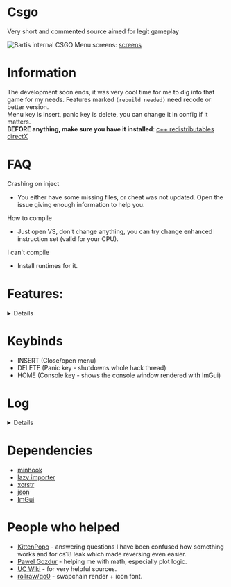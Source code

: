 # Csgo
Very short and commented source aimed for legit gameplay

![Bartis internal CSGO](https://user-images.githubusercontent.com/69613796/166804234-76aa01ff-36a8-4688-ad6a-b3b517413eb1.png)
Menu screens: [screens](https://imgur.com/a/FiTtSOT)

# Information
The development soon ends, it was very cool time for me to dig into that game for my needs. Features marked ``(rebuild needed)`` need recode or better version.
<br />
Menu key is insert, panic key is delete, you can change it in config if it matters.
<br />
**BEFORE anything, make sure you have it installed**: [c++ redistributables](https://docs.microsoft.com/en-us/cpp/windows/latest-supported-vc-redist?view=msvc-170) [directX](https://www.microsoft.com/en-us/download/details.aspx?id=35)

# FAQ
Crashing on inject
- You either have some missing files, or cheat was not updated. Open the issue giving enough information to help you.

How to compile
- Just open VS, don't change anything, you can try change enhanced instruction set (valid for your CPU).

I can't compile
- Install runtimes for it.

# Features: 
<details>

 * BunnyHop
 * Chams (Fully possible to customize currently running 5 materials. Players, weapons, arms are rendered separately)
 * ESP (2D, 2D Filled, 3D, 3D Filled)
 * Glow
 * Sound ESP (rebuild needed - events are not always networked with the steps)
 * Fov (Changing your local FOV)
 * Third Person
 * Aimbot (Nearest, Head, Chest, delay in ms - no instant switch to new target in fov)
 * Fov Aimbot
 * Smooth Aimbot
 * Triggerbot (delay in ms)
 * Rcs (Customizable to decide both angle values)
 * Crosshair (Static, Recoil, Engine, Spread)
 * Backtrack (manipulation in ms)
 * Radar 2D (Representing on small overlay where enemies are, including their view)
 * Local Info (Some information about local player)
 * Esp Flags (Some information about enemies, their hp, armor etc...)
 * Esp Skeleton (Skeleton drawn by lines, working with backtrack too)
 * Backtrack Chams (Static, Rainbow, Last Tick)
 * DLight (Uses engine to highlight the player)e)
 * Nigtmode (Chnages materials to be darker including chnage of the sky)
 * Esp Lines (They will only show on selected target by aimbot)
 * Plots (Represent current FPS and Velocity in stored records and then drawn using lines and difference between them, fully custom)
 </details>

# Keybinds
 - INSERT (Close/open menu)
 - DELETE (Panic key - shutdowns whole hack thread)
 - HOME (Console key - shows the console window rendered with ImGui)

# Log
<details>

* 1.0.0 - initial commit
* 1.0.1 - small fixes in code + rainbow chams
* 1.0.2 - improved a bit performance, changed render text function to modern wstring, aimbot big drops fixed, aimbot now uses ranged loop for hitboxes
* 1.0.3 - added PlayerResource class which contain kills deaths and ping. Improved some of the features again
* 1.0.4 - fixed typo for backtrack and added in comments ticks option to backtrack, I personally don't need it, hence why it's commented
* 1.0.5 - cleaned up the source in visuals and render. Added new player visuals. Fixed padding in one SDK class, added skeleton ESP. In utils there is a new conventer function which you can very easily use to get distance to enemy in meters (unit to meters)
* 1.0.6 - small update with removing fps drops while menu is opened
* 1.0.7 - big update for performance and cleanup in code, a lot of useless defines have been removed. Changed console::log function to take only one string and log type, string can be easily used with std::format
* 1.0.8 - small update with making menu usage more easier, items are now in map and features can be passed as name for vars::names map
* 1.0.9 - big update for performance, recode, and code style. All functions are camel case. I seperated visuals to be in few files since it's better to read and move in code. Added even more visuals once again. Fixed prediction, thanks: [kaposzta99](https://github.com/Bartis1313/csgo/issues/4)
* 1.1.0 - update came with fixes: triggerbot, backtrack records and SDK. Added Dlight and "nightmode" that just forces other skybox. Few very small addons to menu and code changes.
* 1.1.1 - small update with new planned feature and handling the error in case the directory can't be created.
* 1.1.2 - 2D plot added, for fps and velocity. From now if config fails to find file to save, it throws the error.
* 1.1.3 - Added hand/weapon chams, and rewrote chams code.
* 1.1.4 - Added global shots counter, which can result in getting valid accuracy per round, and hitmarker with sound got added.
* 1.1.5 - Added visibility check, in aimbot and triggerbot. Some visuals added.
* 1.1.6 - Changed aimbot, fixed visibility, aimbot now uses only one function to run. Added no scope overlay.
* 1.1.7 - fixed code, added more visuals. Added few more things to SDK.
* 1.1.8 - added image rendering, pretty simple as it does need only one argument. Console logging is a bit simplier now. Fixed the main thread call with handling critical errors correctly.
* 1.1.9 - very small update. Added check for paint hook, implemented idea of gui.
* 1.2.0 - update to gui and few fixes in random files. (broke the git again..., lol)
* 1.2.1 - GUI update with finishing ideas of everything, recode is still needed for automatic padding for GUI objects or add ideally add flags to choose.
* 1.2.2 - Big GUI update, it now can use auto padding, changed few comments to make it easier to understand in whole code. Still it needs few fixes.
* 1.2.3 - Almost GUI is finished, few things left.
* 1.2.4 - Update on new config system using type safe checks, menu is finally ready to work with variables and multiple configs. Fixed, removed bunch of functions. Deleted singleton as it's a very bad choice to work with single class objects. Reduced many calls. Made return address more easier.
* 1.2.5 - Made surface GUI example to be working correctly. Added ImGui + freetype libraries, as it's next goal to use this GUI framework as example + solid rendering. Fixed code in few places, and removed oftently changed files from precompilation, which could lead to errors.
* 1.2.6 - Added ImGui example, added ghetto fix for sendpacket, although it's not used. It's a temp fix. Made hooking even easier to use now.
* 1.2.7 - Added ImGuiRender class which has a rich amount of functions, arguments are almost everywhere same as in surface rendering. GUI made with surface has been deleted aswell as x88 menu, if you need to know how was it done, search old repo commits. Cleaned up whole sdk and code in few places.
* 1.2.8 - Fixed few rendering bugs. Added basic imgui menu, if you care for styling etc... go make a pull request so people can use it as some replacement. Keep in mind - any imgui addons that are not included in the lib should be made in imguiaddons.hpp at all. Color now has a different type, due to making it easier for floating points. You will still be able to use it as 0-255 range.
* 1.2.9 - Few fixes in some places, nothing really big. I will start making commits comments a bit better from now on, more detailed.
* 1.3.0 - Huge recode, cleaned up most of bloat header includes. Features are now not in namespace but class. Improved code quality almost everywhere. Fixed unloading the cheat not causing any errors. Plots are totally rewritten. Fixed couple of features, although chams are temporiarly not possible. I am thinking of clean solution for them. Added console from imgui demo which will show current loggings. Still a lot of code needs rewrite.
* 1.3.1 - Added option "load on start", which will load selected config on the start.
* 1.3.2 - The hitmarker is now finished. Nothing more in this version.
* 1.3.3 - Fixed "Enemy is aiming at you", aimbot, and many more. And added working chams, still small fixes are needed to them.
* 1.3.4 - Fixed stupid math calcAngle basing on src - dst logic, made it same as calcAngleRelative with how delta is achieved. Few rendering improvements such as rendering font. Use cached bones for calculating the pos. Added posibility to render icons from the game. Added lines to radar.
* 1.3.5 - Fixes in visuals and addons. Addons as nade timers, editing molotov color, flags done with distance scaling.
* 1.3.6 - Fixes new update crash and config based crashes. Added many effects and edited code in many places. Everything is detailed in the commit.
* 1.3.7 - Fake latency, and I hope last backtrack. Make sure prediction is updated when deltatick is any value, just like game does. Added bomb overlay, not perfect for resizing because the size is always the same.
</details>

# Dependencies
* [minhook](https://github.com/TsudaKageyu/minhook)
* [lazy importer](https://github.com/JustasMasiulis/lazy_importer)
* [xorstr](https://github.com/JustasMasiulis/xorstr)
* [json](https://github.com/nlohmann/json)
* [ImGui](https://github.com/ocornut/imgui)

# People who helped
* [KittenPopo](https://github.com/KittenPopo) - answering questions I have been confused how something works and for cs18 leak which made reversing even easier.
* [Pawel Gozdur](https://github.com/carlos-konewka) - helping me with math, especially plot logic.
* [UC Wiki](https://www.unknowncheats.me/wiki/UnKnoWnCheaTs_Game_Hacking_Wiki) - for very helpful sources.
* [rollraw/qo0](https://github.com/rollraw) - swapchain render + icon font.
